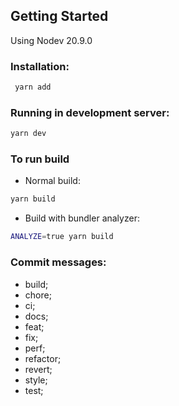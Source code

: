 ## Getting Started

Using Nodev 20.9.0

### Installation:

```bash
 yarn add
```

### Running in development server:

```bash
yarn dev
```

### To run build

- Normal build:

```bash
yarn build
```

- Build with bundler analyzer:

```bash
ANALYZE=true yarn build
```

### Commit messages:

- build;
- chore;
- ci;
- docs;
- feat;
- fix;
- perf;
- refactor;
- revert;
- style;
- test;
